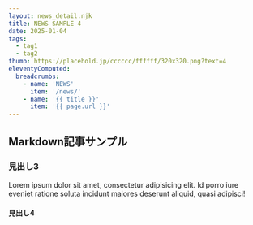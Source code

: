 ```yaml
---
layout: news_detail.njk
title: NEWS SAMPLE 4
date: 2025-01-04
tags:
  - tag1
  - tag2
thumb: https://placehold.jp/cccccc/ffffff/320x320.png?text=4
eleventyComputed:
  breadcrumbs:
    - name: 'NEWS'
      item: '/news/'
    - name: '{{ title }}'
      item: '{{ page.url }}'
---
```


## Markdown記事サンプル

### 見出し3
Lorem ipsum dolor sit amet, consectetur adipisicing elit. Id porro iure eveniet ratione soluta incidunt maiores deserunt aliquid, quasi adipisci!


#### 見出し4
